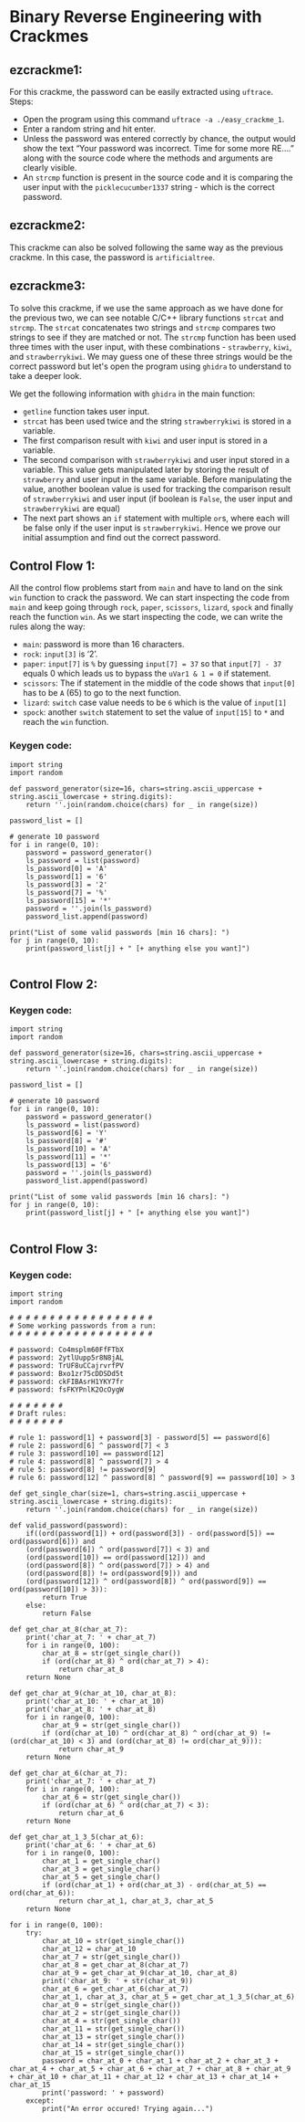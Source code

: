 # Binary Reverse Engineering with Crackmes

## ezcrackme1:

For this crackme, the password can be easily extracted using `uftrace`. 
Steps:
- Open the program using this command `uftrace -a ./easy_crackme_1`.
- Enter a random string and hit enter.
- Unless the password was entered correctly by chance, the output would show the text “Your password <password> was incorrect. Time for some more RE….” along with the source code where the methods and arguments are clearly visible.
- An `strcmp` function is present in the source code and it is comparing the user input with the `picklecucumber1337` string - which is the correct password.

## ezcrackme2:

This crackme can also be solved following the same way as the previous crackme. In this case, the password is `artificialtree`.

## ezcrackme3:

To solve this crackme, if we use the same approach as we have done for the previous two, we can see notable C/C++ library functions `strcat` and `strcmp`. The `strcat` concatenates two strings and `strcmp` compares two strings to see if they are matched or not. The `strcmp` function has been used three times with the user input, with these combinations - `strawberry`, `kiwi`, and  `strawberrykiwi`. We may guess one of these three strings would be the correct password but let's open the program using `ghidra` to understand to take a deeper look.

We get the following information with `ghidra` in the main function:
- `getline` function takes user input.
- `strcat` has been used twice and the string `strawberrykiwi` is stored in a variable.
- The first comparison result with `kiwi` and user input is stored in a variable. 
- The second comparison with `strawberrykiwi` and user input stored in a variable. This value gets manipulated later by storing the result of `strawberry` and user input in the same variable. Before manipulating the value, another boolean value is used for tracking the comparison result of `strawberrykiwi` and user input (if boolean is `False`, the user input and `strawberrykiwi` are equal)
- The next part shows an `if` statement with multiple `or`s, where each will be false only if the user input is `strawberrykiwi`. Hence we prove our initial assumption and find out the correct password.


## Control Flow 1:

All the control flow problems start from `main` and have to land on the sink `win` function to crack the password. We can start inspecting the code from `main` and keep going through `rock`, `paper`, `scissors`, `lizard`, `spock` and finally reach the function `win`. As we start inspecting the code, we can write the rules along the way:

- `main`: password is more than 16 characters.
- `rock`: `input[3]` is ‘2’.
- `paper`: `input[7]` is `%` by guessing `input[7] = 37` so that `input[7] - 37` equals 0 which leads us to bypass the `uVar1 & 1 = 0` if statement.
- `scissors`: The if statement in the middle of the code shows that `input[0]` has to be `A` (65) to go to the next function.
- `lizard`: `switch` case value needs to be `6` which is the value of `input[1]`
- `spock`: another `switch` statement to set the value of `input[15]` to `*` and reach the `win` function.

### Keygen code:

```
import string
import random

def password_generator(size=16, chars=string.ascii_uppercase + string.ascii_lowercase + string.digits):
	return ''.join(random.choice(chars) for _ in range(size))

password_list = []

# generate 10 password
for i in range(0, 10):
	password = password_generator()
	ls_password = list(password)
	ls_password[0] = 'A'
	ls_password[1] = '6'
	ls_password[3] = '2'
	ls_password[7] = '%'
	ls_password[15] = '*'
	password = ''.join(ls_password)
	password_list.append(password)

print("List of some valid passwords [min 16 chars]: ")
for j in range(0, 10):
	print(password_list[j] + " [+ anything else you want]")


```

## Control Flow 2:

### Keygen code:

```
import string
import random

def password_generator(size=16, chars=string.ascii_uppercase + string.ascii_lowercase + string.digits):
	return ''.join(random.choice(chars) for _ in range(size))

password_list = []

# generate 10 password
for i in range(0, 10):
	password = password_generator()
	ls_password = list(password)
	ls_password[6] = 'Y'
	ls_password[8] = '#'
	ls_password[10] = 'A'
	ls_password[11] = '*'
	ls_password[13] = '6'
	password = ''.join(ls_password)
	password_list.append(password)

print("List of some valid passwords [min 16 chars]: ")
for j in range(0, 10):
	print(password_list[j] + " [+ anything else you want]")


```

## Control Flow 3:

### Keygen code:

```
import string
import random

# # # # # # # # # # # # # # # # # # 
# Some working passwords from a run:
# # # # # # # # # # # # # # # # # # 

# password: Co4msplm60FfFTbX
# password: 2ytlUupp5r8N8jAL
# password: TrUF8uCCajrvrfPV
# password: Bxo1zr75cDDSDd5t
# password: ckFIBAsrH1YKY7fr
# password: fsFKYPnlK2OcOygW

# # # # # # # 
# Draft rules:
# # # # # # # 

# rule 1: password[1] + password[3] - password[5] == password[6]
# rule 2: password[6] ^ password[7] < 3
# rule 3: password[10] == password[12]
# rule 4: password[8] ^ password[7] > 4 
# rule 5: password[8] != password[9]
# rule 6: password[12] ^ password[8] ^ password[9] == password[10] > 3

def get_single_char(size=1, chars=string.ascii_uppercase + string.ascii_lowercase + string.digits):
    return ''.join(random.choice(chars) for _ in range(size))

def valid_password(password):
    if((ord(password[1]) + ord(password[3]) - ord(password[5]) == ord(password[6])) and 
    (ord(password[6]) ^ ord(password[7]) < 3) and
    (ord(password[10]) == ord(password[12])) and
    (ord(password[8]) ^ ord(password[7]) > 4) and
    (ord(password[8]) != ord(password[9])) and
    (ord(password[12]) ^ ord(password[8]) ^ ord(password[9]) == ord(password[10]) > 3)):
        return True
    else:
        return False

def get_char_at_8(char_at_7):
    print('char_at_7: ' + char_at_7)
    for i in range(0, 100):
        char_at_8 = str(get_single_char())
        if (ord(char_at_8) ^ ord(char_at_7) > 4):
            return char_at_8
    return None

def get_char_at_9(char_at_10, char_at_8):
    print('char_at_10: ' + char_at_10)
    print('char_at_8: ' + char_at_8)
    for i in range(0, 100):
        char_at_9 = str(get_single_char())
        if (ord(char_at_10) ^ ord(char_at_8) ^ ord(char_at_9) != (ord(char_at_10) < 3) and (ord(char_at_8) != ord(char_at_9))):
            return char_at_9
    return None

def get_char_at_6(char_at_7):
    print('char_at_7: ' + char_at_7)
    for i in range(0, 100):
        char_at_6 = str(get_single_char())
        if (ord(char_at_6) ^ ord(char_at_7) < 3):
            return char_at_6
    return None

def get_char_at_1_3_5(char_at_6):
    print('char_at_6: ' + char_at_6)
    for i in range(0, 100):
        char_at_1 = get_single_char()
        char_at_3 = get_single_char()
        char_at_5 = get_single_char()
        if (ord(char_at_1) + ord(char_at_3) - ord(char_at_5) == ord(char_at_6)):
            return char_at_1, char_at_3, char_at_5
    return None

for i in range(0, 100):
    try:
        char_at_10 = str(get_single_char())
        char_at_12 = char_at_10
        char_at_7 = str(get_single_char())
        char_at_8 = get_char_at_8(char_at_7)
        char_at_9 = get_char_at_9(char_at_10, char_at_8)
        print('char_at_9: ' + str(char_at_9))
        char_at_6 = get_char_at_6(char_at_7)
        char_at_1, char_at_3, char_at_5 = get_char_at_1_3_5(char_at_6)
        char_at_0 = str(get_single_char())
        char_at_2 = str(get_single_char())
        char_at_4 = str(get_single_char())
        char_at_11 = str(get_single_char())
        char_at_13 = str(get_single_char())
        char_at_14 = str(get_single_char())
        char_at_15 = str(get_single_char())
        password = char_at_0 + char_at_1 + char_at_2 + char_at_3 + char_at_4 + char_at_5 + char_at_6 + char_at_7 + char_at_8 + char_at_9 + char_at_10 + char_at_11 + char_at_12 + char_at_13 + char_at_14 + char_at_15 
        print('password: ' + password)
    except:
        print("An error occured! Trying again...")


```



